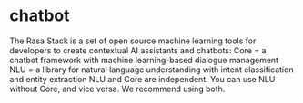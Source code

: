 # chatbot
The Rasa Stack is a set of open source machine learning tools for developers to create contextual AI assistants and chatbots:
Core = a chatbot framework with machine learning-based dialogue management
NLU = a library for natural language understanding with intent classification and entity extraction
NLU and Core are independent. You can use NLU without Core, and vice versa. We recommend using both.
